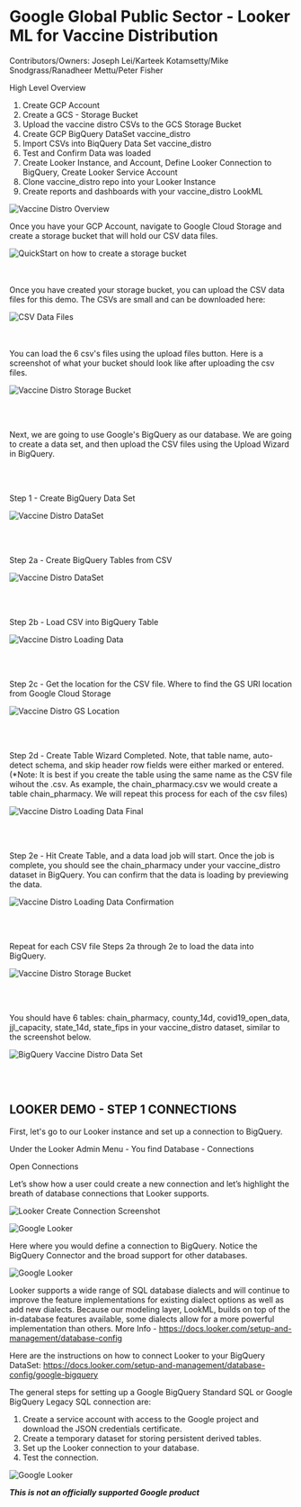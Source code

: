 # Google Global Public Sector - Looker ML for Vaccine Distribution

Contributors/Owners:
Joseph Lei/Karteek Kotamsetty/Mike Snodgrass/Ranadheer Mettu/Peter Fisher

High Level Overview
1. Create GCP Account
2. Create a GCS - Storage Bucket 
3. Upload the vaccine distro CSVs to the GCS Storage Bucket
4. Create GCP BigQuery DataSet vaccine_distro
5. Import CSVs into BiqQuery Data Set vaccine_distro
6. Test and Confirm Data was loaded
7. Create Looker Instance, and Account, Define Looker Connection to BigQuery, Create Looker Service Account
8. Clone vaccine_distro repo into your Looker Instance
9. Create reports and dashboards with your vaccine_distro LookML


![Vaccine Distro Overview](images/vaccine_mgt_overview.png)

Once you have your GCP Account, navigate to Google Cloud Storage and create a storage bucket that will hold our CSV data files.

![QuickStart on how to create a storage bucket](https://cloud.google.com/storage/docs/quickstart-console)

<br/>
<br/>
Once you have created your storage bucket, you can upload the CSV data files for this demo. The CSVs are small and can be downloaded here:

![CSV Data Files](https://github.com/peterfishergcp/GlobalPublicSector/tree/main/State%2BLocal/COVID-19%20Vaccination/vaccine_distro/csv%20datafiles)


<br/>
<br/>
You can load the 6 csv's files using the upload files button. Here is a screenshot of what your bucket should look like after uploading the csv files.

![Vaccine Distro Storage Bucket](images/gcs_vaccine_distro_csv.png)

<br/>
<br/>

Next, we are going to use Google's BigQuery as our database. 
We are going to create a data set, and then upload the CSV files using the Upload Wizard in BigQuery.

<br/>
<br/>

Step 1 - Create BigQuery Data Set

![Vaccine Distro DataSet](images/step1_dataset.png)

<br/>
<br/>


Step 2a - Create BigQuery Tables from CSV

![Vaccine Distro DataSet](images/step2_createtable.png)

<br/>
<br/>


Step 2b - Load CSV into BigQuery Table

![Vaccine Distro Loading Data](images/step2_wizard_gs.png)

<br/>
<br/>


Step 2c - Get the location for the CSV file. Where to find the GS URI location from Google Cloud Storage

![Vaccine Distro GS Location](images/step2_gs_uri.png)

<br/>
<br/>


Step 2d - Create Table Wizard Completed. Note, that table name, auto-detect schema, and skip header row fields were either marked or entered.
(*Note: It is best if you create the table using the same name as the CSV file wihout the .csv. As example, the chain_pharmacy.csv we would create a table chain_pharmacy. We will repeat this process for each of the csv files)

![Vaccine Distro Loading Data Final](images/step2_createtable_filledout.png)

<br/>
<br/>



Step 2e - Hit Create Table, and a data load job will start. Once the job is complete, you should see the chain_pharmacy under your vaccine_distro dataset in BigQuery. You can confirm that the data is loading by previewing the data.

![Vaccine Distro Loading Data Confirmation](images/step2_confirmation_table_create_loaded.png)

<br/>
<br/>



Repeat for each CSV file Steps 2a through 2e to load the data into BigQuery.

![Vaccine Distro Storage Bucket](images/gcs_vaccine_distro_csv.png)

<br/>
<br/>



You should have 6 tables:  chain_pharmacy, county_14d, covid19_open_data, jjl_capacity, state_14d, state_fips in your vaccine_distro dataset, similar to the screenshot below.

![BigQuery Vaccine Distro Data Set](images/bigquery_vaccine_distro_data_set.png)

<br/>
<br/>


## LOOKER DEMO - STEP 1 CONNECTIONS
First, let's go to our Looker instance and set up a connection to BigQuery.

Under the Looker Admin Menu - You find Database - Connections

Open Connections

Let’s show how a user could create a new connection and let’s highlight the breath of database connections that Looker supports. 

![Looker Create Connection Screenshot](images/image6.png)

![Google Looker](images/image19.png)

Here where you would define a connection to BigQuery. 
Notice the BigQuery Connector and the broad support for other databases.

![Google Looker](images/image4.png)


Looker supports a wide range of SQL database dialects and will continue to improve the feature implementations for existing dialect options as well as add new dialects. Because our modeling layer, LookML, builds on top of the in-database features available, some dialects allow for a more powerful implementation than others. More Info - https://docs.looker.com/setup-and-management/database-config


Here are the instructions on how to connect Looker to your BigQuery DataSet: 
https://docs.looker.com/setup-and-management/database-config/google-bigquery

The general steps for setting up a Google BigQuery Standard SQL or Google BigQuery Legacy SQL connection are:

1. Create a service account with access to the Google project and download the JSON credentials certificate.
2. Create a temporary dataset for storing persistent derived tables.
3. Set up the Looker connection to your database.
4. Test the connection.


![Google Looker](images/image13.png)






***This is not an officially supported Google product***


